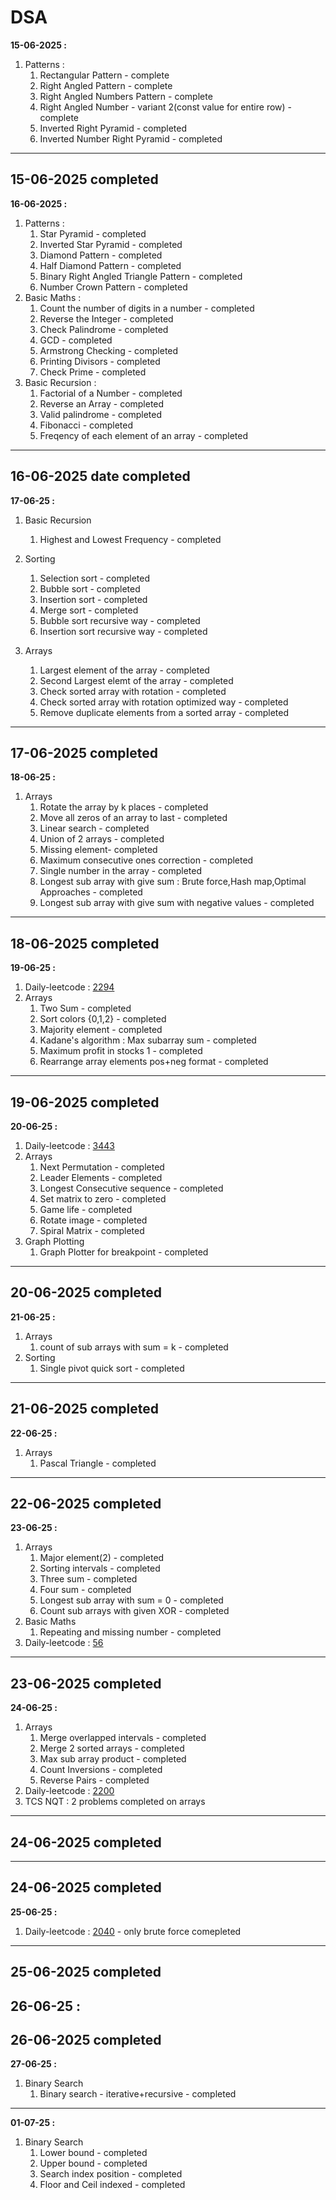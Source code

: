 # DSA

**15-06-2025 :**
1. Patterns : 
    1. Rectangular Pattern - complete
    2. Right Angled Pattern - complete
    3. Right Angled Numbers Pattern - complete
    4. Right Angled Number - variant 2(const value for entire row) - complete
    5. Inverted Right Pyramid - completed
    6. Inverted Number Right Pyramid - completed
---
**15-06-2025** completed
---

**16-06-2025 :**
1. Patterns :
    1. Star Pyramid - completed
    2. Inverted Star Pyramid - completed
    3. Diamond Pattern - completed
    4. Half Diamond Pattern - completed
    5. Binary Right Angled Triangle Pattern - completed
    6. Number Crown Pattern - completed
2. Basic Maths : 
    1. Count the number of digits in a number - completed
    2. Reverse the Integer - completed
    3. Check Palindrome - completed
    4. GCD - completed
    5. Armstrong Checking - completed
    6. Printing Divisors - completed
    7. Check Prime - completed
3. Basic Recursion :
    1. Factorial of a Number - completed
    2. Reverse an Array - completed
    3. Valid palindrome - completed
    4. Fibonacci - completed
    5. Freqency of each element of an array - completed
---
**16-06-2025 date completed**
---

**17-06-25 :**
1. Basic Recursion
    1. Highest and Lowest Frequency - completed

2. Sorting 
    1. Selection sort - completed
    2. Bubble sort - completed
    3. Insertion sort - completed
    4. Merge sort - completed
    5. Bubble sort recursive way - completed
    6. Insertion sort recursive way - completed

3. Arrays
    1. Largest element of the array - completed
    2. Second Largest elemt of the array - completed
    3. Check sorted array with rotation - completed
    4. Check sorted array with rotation optimized way - completed
    5. Remove duplicate elements from a sorted array - completed
---
**17-06-2025** completed
---

**18-06-25 :**
1. Arrays
    1. Rotate the array by k places - completed
    2. Move all zeros of an array to last - completed
    3. Linear search - completed
    4. Union of 2 arrays - completed
    5. Missing element- completed
    6. Maximum consecutive ones correction - completed
    7. Single number in the array - completed
    8. Longest sub array with give sum : Brute force,Hash map,Optimal Approaches - completed
    9. Longest sub array with give sum with negative values - completed
---
**18-06-2025** completed
---

**19-06-25 :**
1. Daily-leetcode : [2294](https://leetcode.com/problems/partition-array-such-that-maximum-difference-is-k/description/?envType=daily-question&envId=2025-06-19)
2. Arrays
    1. Two Sum - completed
    2. Sort colors {0,1,2} - completed
    3. Majority element - completed
    4. Kadane's algorithm : Max subarray sum - completed
    5. Maximum profit in stocks 1 - completed
    6. Rearrange array elements pos+neg format - completed
---
**19-06-2025** completed
---

**20-06-25 :**
1. Daily-leetcode : [3443](https://leetcode.com/problems/maximum-manhattan-distance-after-k-changes/description/?envType=daily-question&envId=2025-06-20)
1. Arrays
    1. Next Permutation - completed
    2. Leader Elements - completed
    3. Longest Consecutive sequence - completed
    4. Set matrix to zero - completed
    5. Game life - completed
    6. Rotate image - completed
    7. Spiral Matrix - completed
2. Graph Plotting
    1. Graph Plotter for breakpoint - completed
---
**20-06-2025** completed
---

**21-06-25 :**
1. Arrays 
    1. count of sub arrays with sum = k - completed
2. Sorting 
    1. Single pivot quick sort - completed
---
**21-06-2025** completed
---

**22-06-25 :**
1. Arrays 
    1. Pascal Triangle - completed
---
**22-06-2025** completed
---

**23-06-25 :**
1. Arrays
    1. Major element(2) - completed 
    2. Sorting intervals - completed
    3. Three sum - completed
    4. Four sum - completed
    5. Longest sub array with sum = 0 - completed
    6. Count sub arrays with given XOR - completed
2. Basic Maths
    1. Repeating and missing number - completed
3. Daily-leetcode : [56](https://leetcode.com/problems/merge-intervals/description/)

---
**23-06-2025** completed
---

**24-06-25 :**
1. Arrays
    1. Merge overlapped intervals - completed
    2. Merge 2 sorted arrays - completed
    3. Max sub array product - completed
    4. Count Inversions - completed
    5. Reverse Pairs - completed
2. Daily-leetcode : [2200](https://leetcode.com/problems/find-all-k-distant-indices-in-an-array/?envType=daily-question&envId=2025-06-24)
3. TCS NQT : 2 problems completed on arrays
---
**24-06-2025** completed
---

---
**24-06-2025** completed
---

**25-06-25 :**
1. Daily-leetcode : [2040](https://leetcode.com/problems/kth-smallest-product-of-two-sorted-arrays/description/?envType=daily-question&envId=2025-06-25) - only brute force comepleted

---
**25-06-2025** completed
---

**26-06-25 :**
---
**26-06-2025** completed
---

**27-06-25 :**

1. Binary Search
    1. Binary search - iterative+recursive - completed

---

**01-07-25 :**
1. Binary Search 
    1. Lower bound - completed 
    2. Upper bound - completed
    3. Search index position - completed
    4. Floor and Ceil indexed - completed